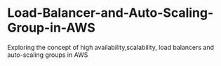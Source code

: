 # Load-Balancer-and-Auto-Scaling-Group-in-AWS
Exploring the concept of high availability,scalability, load balancers and auto-scaling groups in AWS
